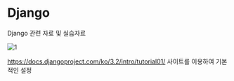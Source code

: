 # Django
Django 관련 자료 및 실습자료

![1](https://user-images.githubusercontent.com/85321888/123508786-7fb1a680-d6ac-11eb-8298-a436c7bbf46a.JPG)

https://docs.djangoproject.com/ko/3.2/intro/tutorial01/
사이트를 이용하여 기본적인 설정
